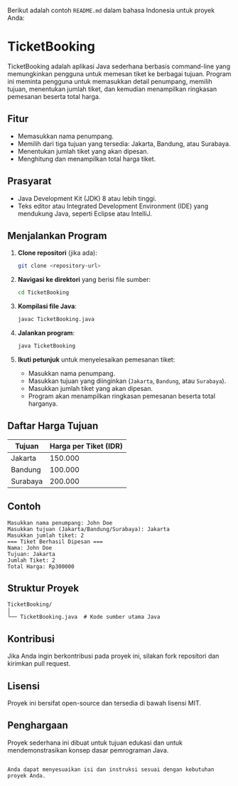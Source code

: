 Berikut adalah contoh `README.md` dalam bahasa Indonesia untuk proyek Anda:


# TicketBooking

TicketBooking adalah aplikasi Java sederhana berbasis command-line yang memungkinkan pengguna untuk memesan tiket ke berbagai tujuan. Program ini meminta pengguna untuk memasukkan detail penumpang, memilih tujuan, menentukan jumlah tiket, dan kemudian menampilkan ringkasan pemesanan beserta total harga.

## Fitur

- Memasukkan nama penumpang.
- Memilih dari tiga tujuan yang tersedia: Jakarta, Bandung, atau Surabaya.
- Menentukan jumlah tiket yang akan dipesan.
- Menghitung dan menampilkan total harga tiket.

## Prasyarat

- Java Development Kit (JDK) 8 atau lebih tinggi.
- Teks editor atau Integrated Development Environment (IDE) yang mendukung Java, seperti Eclipse atau IntelliJ.

## Menjalankan Program

1. **Clone repositori** (jika ada):
   ```bash
   git clone <repository-url>
   ```

2. **Navigasi ke direktori** yang berisi file sumber:
   ```bash
   cd TicketBooking
   ```

3. **Kompilasi file Java**:
   ```bash
   javac TicketBooking.java
   ```

4. **Jalankan program**:
   ```bash
   java TicketBooking
   ```

5. **Ikuti petunjuk** untuk menyelesaikan pemesanan tiket:
    - Masukkan nama penumpang.
    - Masukkan tujuan yang diinginkan (`Jakarta`, `Bandung`, atau `Surabaya`).
    - Masukkan jumlah tiket yang akan dipesan.
    - Program akan menampilkan ringkasan pemesanan beserta total harganya.

## Daftar Harga Tujuan

| Tujuan   | Harga per Tiket (IDR) |
|----------|-----------------------|
| Jakarta  | 150.000               |
| Bandung  | 100.000               |
| Surabaya | 200.000               |

## Contoh

```
Masukkan nama penumpang: John Doe
Masukkan tujuan (Jakarta/Bandung/Surabaya): Jakarta
Masukkan jumlah tiket: 2
=== Tiket Berhasil Dipesan ===
Nama: John Doe
Tujuan: Jakarta
Jumlah Tiket: 2
Total Harga: Rp300000
```

## Struktur Proyek

```
TicketBooking/
│
└── TicketBooking.java  # Kode sumber utama Java
```

## Kontribusi

Jika Anda ingin berkontribusi pada proyek ini, silakan fork repositori dan kirimkan pull request.

## Lisensi

Proyek ini bersifat open-source dan tersedia di bawah lisensi MIT.

## Penghargaan

Proyek sederhana ini dibuat untuk tujuan edukasi dan untuk mendemonstrasikan konsep dasar pemrograman Java.
```

Anda dapat menyesuaikan isi dan instruksi sesuai dengan kebutuhan proyek Anda.